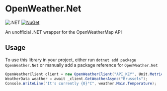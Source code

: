 # OpenWeather.Net

![.NET][github-actions-badge] [![NuGet][nuget-badge]][nuget-page]

An unofficial .NET wrapper for the OpenWeatherMap API

## Usage

To use this library in your project, either run `dotnet add package OpenWeather.Net` or manually add a package reference for `OpenWeather.Net`

```cs
OpenWeatherClient client = new OpenWeatherClient("API_KEY", Unit.Metric);
WeatherData weather = await _client.GetWeatherAsync("Brussels");
Console.WriteLine("It's currently {0}°C", weather.Main.Temperature);
```

[github-actions-badge]: https://github.com/Bond-009/OpenWeather.Net/workflows/.NET/badge.svg
[nuget-badge]: https://img.shields.io/nuget/v/OpenWeather.Net
[nuget-page]: https://www.nuget.org/packages/OpenWeather.Net/
